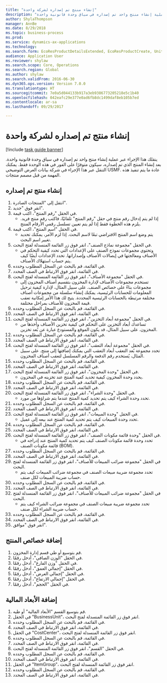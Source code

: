 ```yaml
--- 
title: "إنشاء منتج تم إصداره لشركة واحدة"
description: "ينقلك هذا الإجراء عبر عملية إنشاء منتج واحد تم إصداره في سياق وحدة قانونية واحدة."
author: ShylaThompson
manager: AnnBe
ms.date: 8/29/2018
ms.topic: business-process
ms.prod: 
ms.service: dynamics-ax-applications
ms.technology: 
ms.search.form: EcoResProductDetailsExtended, EcoResProductCreate, UnitOfMeasureLookup, DimensionLookup
audience: Application User
ms.reviewer: shylaw
ms.search.scope: Core, Operations
ms.search.region: Global
ms.author: shylaw
ms.search.validFrom: 2016-06-30
ms.dyn365.ops.version: Version 7.0.0
ms.translationtype: HT
ms.sourcegitcommit: 7e0a5d044133b917a3eb9386773205218e5c1b40
ms.openlocfilehash: 042eafc29e377e0ad6fb8dc1499daf8eb105b7ed
ms.contentlocale: ar-sa
ms.lasthandoff: 09/29/2017

---
```

# <a name="create-a-released-product-for-a-single-company"></a>إنشاء منتج تم إصداره لشركة واحدة

[!include [task guide banner](../../includes/task-guide-banner.md)]

ينقلك هذا الإجراء عبر عملية إنشاء منتج واحد تم إصداره في سياق وحدة قانونية واحدة. بعد إنشاء المنتج الذي تم إصداره، سيكون متوفرًا على الفور في هذه الوحدة فقط. يمكنك التنقل عبر هذا الإجراء في شركة بيانات العرض التوضيحي USMF. عادة ما يتم تنفيذ هذه المهمة من قبل مصمم منتجات.


## <a name="create-a-released-product"></a>إنشاء منتج تم إصداره
1. انتقل إلى "المنتجات الصادرة‬".
2. انقر فوق "جديد".
3. في الحقل "رقم المنتج"، اكتب قيمة.
    * إذا لم يتم إدخال رقم منتج في حقل "رقم المنتج" تلقائيًا، فاكتب رقم منتج فريد. يلزم هذه الخطوة فقط إذا لم يتم تعيين تسلسل رقمي الأرقام المنتج.  
4. في الحقل "اسم المنتج"، اكتب قيمة.
    * يتم وضع اسم المنتج الافتراضي تبعًا لاسم البحث. إذا لزم الأمر، يمكنك تحديد تغيير اسم البحث.  
5. في الحقل "مجموعة نماذج الصنف‬‬"، انقر فوق زر القائمة المنسدلة لفتح البحث.
    * وتحتوي مجموعات نموذج الصنف على الإعدادات التي تحدد كيفية التحكم في الأصناف ومعالجتها في إيصالات الأصناف وإصداراتها. تحدد الإعدادات أيضًا كيف يتم حساب استهلاك الأصناف.  
6. في القائمة، قم بالبحث عن السجل المطلوب وحدده.
7. في القائمة، انقر فوق الارتباط في الصف المحدد.
8. في الحقل "مجموعة الأصناف‬‬‬"، انقر فوق زر القائمة المنسدلة لفتح البحث.
    * تستخدم مجموعات الأصناف لإدارة المخزون بتقسيم أصناف المخزون إلى مجموعات بناءً على خصائص الصنف. على سبيل المثال، لإدارة كيفية ترحيل المعلومات للحسابات الرئيسية، يمكنك إنشاء سلسلة من مجموعات أصناف مختلفة مرتبطة بالحسابات الرئيسية المحددة. يتيح لك هذا الأمر إمكانية تعقب قيمة المخزون للأصناف بمراحل مختلفة.  
9. في القائمة، قم بالبحث عن السجل المطلوب وحدده.
10. في القائمة، انقر فوق الارتباط في الصف المحدد.
11. في الحقل "مجموعة أبعاد التخزين‬‬‬‬‬"، انقر فوق زر القائمة المنسدلة لفتح البحث.
    * تساعدك أبعاد التخزين على التحكم في كيفية تخزين الأصناف وأخذها من المخزون. على سبيل المثال، قد يكون الموقع والمستودع عبارة عن بُعد تخزين.  
12. في القائمة، قم بالبحث عن السجل المطلوب وحدده.
13. في القائمة، انقر فوق الارتباط في الصف المحدد.
14. في الحقل "مجموعة أبعاد التعقب‬"، انقر فوق زر القائمة المنسدلة لفتح البحث.
    * تحدد مجموعة بُعد التعقب أبعاد التعقب التي يمكنك إضافتها إلى منتج. على سبيل المثال، يُستخدم رقم الدفعة والرقم المسلسل لتعقب أصناف المخزون.  
15. في القائمة، قم بالبحث عن السجل المطلوب وحدده.
16. في القائمة، انقر فوق الارتباط في الصف المحدد.
17. في الحقل "وحدة المخزون‬‬‬"، انقر فوق زر القائمة المنسدلة لفتح البحث.
    * يحدد وحدة المخزون كيفية تحديد كمية المنتج عند تخزينه في المخزون.  
18. في القائمة، قم بالبحث عن السجل المطلوب وحدده.
19. في القائمة، انقر فوق الارتباط في الصف المحدد.
20. في الحقل "وحدة الشراء‬‬‬"، انقر فوق زر القائمة المنسدلة لفتح البحث.
    * تحدد وحدة الشراء كيف يتم تحديد كمية المنتج عندما يتم شراؤها من مورد.  
21. في القائمة، قم بالبحث عن السجل المطلوب وحدده.
22. في القائمة، انقر فوق الارتباط في الصف المحدد.
23. في الحقل "وحدة المبيعات‬‬‬"، انقر فوق زر القائمة المنسدلة لفتح البحث.
    * تحدد وحدة المبيعات كيف يتم تحديد كمية المنتج عند بيعه إلى عميل.  
24. في القائمة، قم بالبحث عن السجل المطلوب وحدده.
25. في القائمة، انقر فوق الارتباط في الصف المحدد.
26. في الحقل "وحدة قائمة مكونات الصنف‬‬‬"، انقر فوق زر القائمة المنسدلة لفتح البحث.
    * تحدد وحدة قائمة مكونات الصنف كيف يتم تحديد كمية المنتج عند إدراجه في قائمة مكونات الصنف (BOM).  
27. في القائمة، قم بالبحث عن السجل المطلوب وحدده.
28. في القائمة، انقر فوق الارتباط في الصف المحدد.
29. في الحقل "مجموعة ضرائب المبيعات للأصناف‬"، انقر فوق زر القائمة المنسدلة لفتح البحث.
    * تحدد مجموعة ضريبة مبيعات الصنف في مجموعة ضرائب المبيعات كيف يتم حساب ضريبة المبيعات لكل صنف.  
30. في القائمة، قم بالبحث عن السجل المطلوب وحدده.
31. في القائمة، انقر فوق الارتباط في الصف المحدد.
32. في الحقل "مجموعة ضرائب المبيعات للأصناف‬"، انقر فوق زر القائمة المنسدلة لفتح البحث.
    * تحدد مجموعة ضريبة مبيعات الصنف في مجموعة ضرائب الشراء كيف يتم حساب ضريبة الشراء لكل صنف.  
33. في القائمة، قم بالبحث عن السجل المطلوب وحدده.
34. في القائمة، انقر فوق الارتباط في الصف المحدد.
35. انقر فوق "موافق".

## <a name="add-product-characteristics"></a>إضافة خصائص المنتج
1. قم بتوسيع أو طي قسم إدارة المخزون.
2. في الحقل "الوزن الصافي‬"، أدخل رقمًا.
3. في الحقل "وزن الفارغ‬"، أدخل رقمًا.
4. في الحقل "إجمالي العمق‬"، أدخل رقمًا.
5. في الحقل "إجمالي العرض‬‬"، أدخل رقمًا.
6. في الحقل "إجمالي الارتفاع‬"، أدخل رقمًا.
7. في الحقل "الحجم‬"، أدخل رقمًا.

## <a name="add-financial-dimensions"></a>إضافة الأبعاد المالية
1. قم بتوسيع القسم "الأبعاد المالية" أو طيه.
2. في الحقل "BusinessUnit‬‬‬"، انقر فوق زر القائمة المنسدلة لفتح البحث.
3. في القائمة، قم بالبحث عن السجل المطلوب وحدده.
4. في القائمة، انقر فوق الارتباط في الصف المحدد.
5. في الحقل "CostCenter"، انقر فوق زر القائمة المنسدلة لفتح البحث.
6. في القائمة، قم بالبحث عن السجل المطلوب وحدده.
7. في القائمة، انقر فوق الارتباط في الصف المحدد.
8. في الحقل "القسم"، انقر فوق زر القائمة المنسدلة لفتح البحث.
9. في القائمة، قم بالبحث عن السجل المطلوب وحدده.
10. في القائمة، انقر فوق الارتباط في الصف المحدد.
11. في الحقل "ItemGroup"، انقر فوق زر القائمة المنسدلة لفتح البحث.
12. في القائمة، قم بالبحث عن السجل المطلوب وحدده.
13. في القائمة، انقر فوق الارتباط في الصف المحدد.


